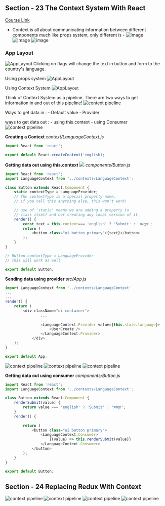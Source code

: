 ## Section - 23 The Context System With React
[Course Link](https://www.udemy.com/course/react-redux/learn/lecture/12823387?start=30#overview)

- Context is all about communicating information between different components much like props system, only different is - 
![image](screenshots/1.png)
![image](screenshots/2.png) ![image](screenshots/3.png)


### App Layout
![AppLayout](screenshots/4.png)
Clicking on flags will change the text in button and form to the country's language.

Using props system
![AppLayout](screenshots/5.png)

Using Context System
![AppLayout](screenshots/6.png)

Think of Context System as a pipeline. There are two ways to get information in and out of this pipeline!
![context pipeline](screenshots/7.png)

Ways to get data in :
    - Default value
    - Provider

ways to get data out :
    - using this.context
    - using Consumer
![context pipeline](screenshots/8.png)

**Creating a Context**
*context/LanguageContext.js*
```javascript
import React from 'react';

export default React.createContext('english);
```

**Getting data out using this.context**
![](screenshots/9.png)
*components/Button.js*
```javascript
import React from 'react';
import LanguageContext from '../contexts/LanguageContext';

class Button extends React.Component {
    static contextType = LanguageProvider;
    // The contextType is a special property name, 
    // if you call this anything else, this won't work!

    // use of 'static' means we are adding a property to
    // class itself and not creating any local version of it
    render() {
        const text = this.context=== 'english' ? 'Submit' : 'प्रस्तुत';
        return (
            <button class="ui button primary">{text}</button>
        );
    }
}

// Button.contextType = LanguageProvider
// This will work as well

export default Button;
```

**Sending data using provider**
*src/App.js*
```javascript
import LanguageContext from '../contexts/LanguageContext'
...
...
render() {
    return (
        <div className="ui container">
                ...
                ...
                <LanguageContext.Provider value={this.state.language}>
                    <UserCreate />
                </LanguageContext.Provider>
            </div>
    );
}

export default App;
```

![context pipeline](screenshots/10.png)
![context pipeline](screenshots/11.png)
![context pipeline](screenshots/12.png)

**Getting data out using consumer**
*components/Button.js*
```javascript
import React from 'react';
import LanguageContext from '../contexts/LanguageContext';

class Button extends React.Component {
    renderSubmit(value) {
        return value === 'english' ? 'Submit' : 'प्रस्तुत';
    }
    render() {
        
        return (
            <button class="ui button primary">
                <LanguageContext.Consumer>
                    {(value) => this.renderSubmit(value)}
                </LanguageContext.Consumer>
            </button>
        );
    }
}

export default Button;
```

## Section - 24 Replacing Redux With Context

![context pipeline](screenshots/13.png)
![context pipeline](screenshots/14.png)
![context pipeline](screenshots/15.png)
![context pipeline](screenshots/16.png)

